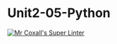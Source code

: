 # Unit2-05-Python
[![Mr Coxall's Super Linter](https://github.com/ICS3U-C-Programming-YomaO/Unit2-05-Python/workflows/Mr%20Coxall's%20Super%20Linter/badge.svg)](https://github.com/ICS3U-C-Programming-YomaO/Unit2-05-Python/actions/)
